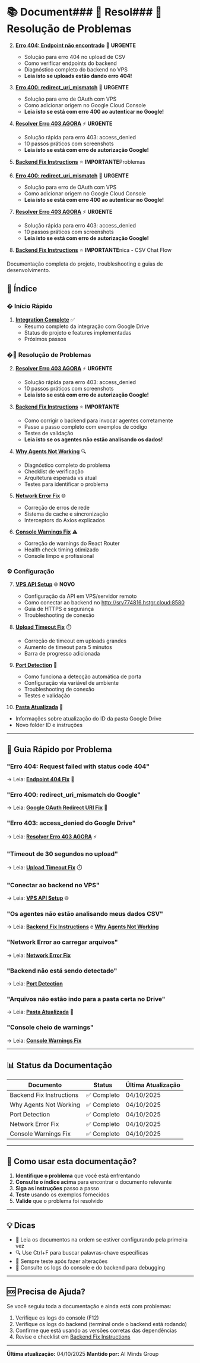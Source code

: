 # 📚 Document### 🔧 Resol### 🔧 Resolução de Problemas

2. **[Erro 404: Endpoint não encontrado](./ENDPOINT_404_FIX.md)** 🔴 **URGENTE**
   - Solução para erro 404 no upload de CSV
   - Como verificar endpoints do backend
   - Diagnóstico completo do backend no VPS
   - **Leia isto se uploads estão dando erro 404!**

3. **[Erro 400: redirect_uri_mismatch](./GOOGLE_OAUTH_REDIRECT_URI_FIX.md)** 🔴 **URGENTE**
   - Solução para erro de OAuth com VPS
   - Como adicionar origem no Google Cloud Console
   - **Leia isto se está com erro 400 ao autenticar no Google!**

4. **[Resolver Erro 403 AGORA](./RESOLVER_ERRO_403_AGORA.md)** ⚡ **URGENTE**
   - Solução rápida para erro 403: access_denied
   - 10 passos práticos com screenshots
   - **Leia isto se está com erro de autorização Google!**

5. **[Backend Fix Instructions](./BACKEND_FIX_INSTRUCTIONS.md)** ⭐ **IMPORTANTE**Problemas

2. **[Erro 400: redirect_uri_mismatch](./GOOGLE_OAUTH_REDIRECT_URI_FIX.md)** 🔴 **URGENTE**
   - Solução para erro de OAuth com VPS
   - Como adicionar origem no Google Cloud Console
   - **Leia isto se está com erro 400 ao autenticar no Google!**

3. **[Resolver Erro 403 AGORA](./RESOLVER_ERRO_403_AGORA.md)** ⚡ **URGENTE**
   - Solução rápida para erro 403: access_denied
   - 10 passos práticos com screenshots
   - **Leia isto se está com erro de autorização Google!**

4. **[Backend Fix Instructions](./BACKEND_FIX_INSTRUCTIONS.md)** ⭐ **IMPORTANTE**nica - CSV Chat Flow

Documentação completa do projeto, troubleshooting e guias de desenvolvimento.

## 📑 Índice

### � Início Rápido

1. **[Integration Complete](./INTEGRATION_COMPLETE.md)** ✅
   - Resumo completo da integração com Google Drive
   - Status do projeto e features implementadas
   - Próximos passos

### �🔧 Resolução de Problemas

2. **[Resolver Erro 403 AGORA](./RESOLVER_ERRO_403_AGORA.md)** ⚡ **URGENTE**
   - Solução rápida para erro 403: access_denied
   - 10 passos práticos com screenshots
   - **Leia isto se está com erro de autorização Google!**

3. **[Backend Fix Instructions](./BACKEND_FIX_INSTRUCTIONS.md)** ⭐ **IMPORTANTE**
   - Como corrigir o backend para invocar agentes corretamente
   - Passo a passo completo com exemplos de código
   - Testes de validação
   - **Leia isto se os agentes não estão analisando os dados!**

4. **[Why Agents Not Working](./WHY_AGENTS_NOT_WORKING.md)** 🔍
   - Diagnóstico completo do problema
   - Checklist de verificação
   - Arquitetura esperada vs atual
   - Testes para identificar o problema

5. **[Network Error Fix](./NETWORK_ERROR_FIX.md)** 🌐
   - Correção de erros de rede
   - Sistema de cache e sincronização
   - Interceptors do Axios explicados

6. **[Console Warnings Fix](./CONSOLE_WARNINGS_FIX.md)** ⚠️
   - Correção de warnings do React Router
   - Health check timing otimizado
   - Console limpo e profissional

### ⚙️ Configuração

7. **[VPS API Setup](./VPS_API_SETUP.md)** 🌐 **NOVO**
   - Configuração da API em VPS/servidor remoto
   - Como conectar ao backend no http://srv774816.hstgr.cloud:8580
   - Guia de HTTPS e segurança
   - Troubleshooting de conexão

8. **[Upload Timeout Fix](./UPLOAD_TIMEOUT_FIX.md)** ⏱️
   - Correção de timeout em uploads grandes
   - Aumento de timeout para 5 minutos
   - Barra de progresso adicionada

9. **[Port Detection](./PORT_DETECTION.md)** 🔄
   - Como funciona a detecção automática de porta
   - Configuração via variável de ambiente
   - Troubleshooting de conexão
   - Testes e validação

10. **[Pasta Atualizada](./PASTA_ATUALIZADA.md)** 📁
   - Informações sobre atualização do ID da pasta Google Drive
   - Novo folder ID e instruções

---

## 🎯 Guia Rápido por Problema

### "Erro 404: Request failed with status code 404"
→ Leia: **[Endpoint 404 Fix](./ENDPOINT_404_FIX.md)** 🔴

### "Erro 400: redirect_uri_mismatch do Google"
→ Leia: **[Google OAuth Redirect URI Fix](./GOOGLE_OAUTH_REDIRECT_URI_FIX.md)** 🔴

### "Erro 403: access_denied do Google Drive"
→ Leia: **[Resolver Erro 403 AGORA](./RESOLVER_ERRO_403_AGORA.md)** ⚡

### "Timeout de 30 segundos no upload"
→ Leia: **[Upload Timeout Fix](./UPLOAD_TIMEOUT_FIX.md)** ⏱️

### "Conectar ao backend no VPS"
→ Leia: **[VPS API Setup](./VPS_API_SETUP.md)** 🌐

### "Os agentes não estão analisando meus dados CSV"
→ Leia: **[Backend Fix Instructions](./BACKEND_FIX_INSTRUCTIONS.md)** e **[Why Agents Not Working](./WHY_AGENTS_NOT_WORKING.md)**

### "Network Error ao carregar arquivos"
→ Leia: **[Network Error Fix](./NETWORK_ERROR_FIX.md)**

### "Backend não está sendo detectado"
→ Leia: **[Port Detection](./PORT_DETECTION.md)**

### "Arquivos não estão indo para a pasta certa no Drive"
→ Leia: **[Pasta Atualizada](./PASTA_ATUALIZADA.md)** 📁

### "Console cheio de warnings"
→ Leia: **[Console Warnings Fix](./CONSOLE_WARNINGS_FIX.md)**

---

## 📊 Status da Documentação

| Documento | Status | Última Atualização |
|-----------|--------|-------------------|
| Backend Fix Instructions | ✅ Completo | 04/10/2025 |
| Why Agents Not Working | ✅ Completo | 04/10/2025 |
| Port Detection | ✅ Completo | 04/10/2025 |
| Network Error Fix | ✅ Completo | 04/10/2025 |
| Console Warnings Fix | ✅ Completo | 04/10/2025 |

---

## 🤔 Como usar esta documentação?

1. **Identifique o problema** que você está enfrentando
2. **Consulte o índice acima** para encontrar o documento relevante
3. **Siga as instruções** passo a passo
4. **Teste** usando os exemplos fornecidos
5. **Valide** que o problema foi resolvido

---

## 💡 Dicas

- 📖 Leia os documentos na ordem se estiver configurando pela primeira vez
- 🔍 Use Ctrl+F para buscar palavras-chave específicas
- 🧪 Sempre teste após fazer alterações
- 📝 Consulte os logs do console e do backend para debugging

---

## 🆘 Precisa de Ajuda?

Se você seguiu toda a documentação e ainda está com problemas:

1. Verifique os logs do console (F12)
2. Verifique os logs do backend (terminal onde o backend está rodando)
3. Confirme que está usando as versões corretas das dependências
4. Revise o checklist em [Backend Fix Instructions](./BACKEND_FIX_INSTRUCTIONS.md)

---

**Última atualização:** 04/10/2025
**Mantido por:** AI Minds Group
